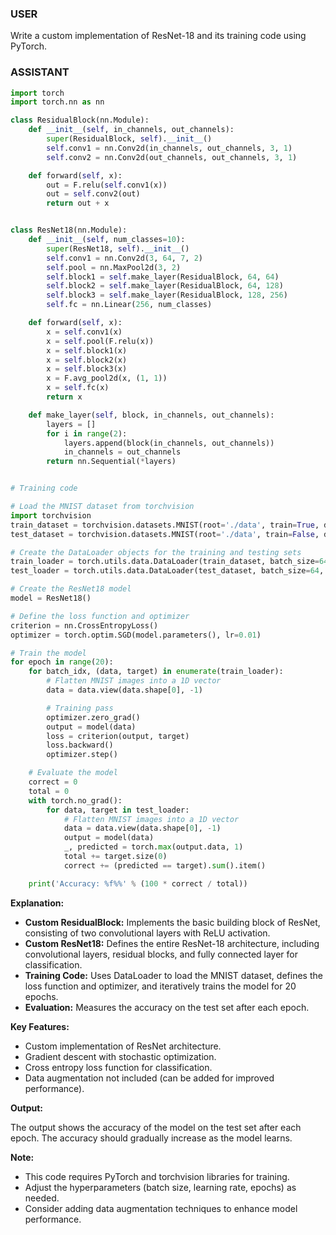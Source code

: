 ### USER
Write a custom implementation of ResNet-18 and its training code using PyTorch.

### ASSISTANT
```python
import torch
import torch.nn as nn

class ResidualBlock(nn.Module):
    def __init__(self, in_channels, out_channels):
        super(ResidualBlock, self).__init__()
        self.conv1 = nn.Conv2d(in_channels, out_channels, 3, 1)
        self.conv2 = nn.Conv2d(out_channels, out_channels, 3, 1)

    def forward(self, x):
        out = F.relu(self.conv1(x))
        out = self.conv2(out)
        return out + x


class ResNet18(nn.Module):
    def __init__(self, num_classes=10):
        super(ResNet18, self).__init__()
        self.conv1 = nn.Conv2d(3, 64, 7, 2)
        self.pool = nn.MaxPool2d(3, 2)
        self.block1 = self.make_layer(ResidualBlock, 64, 64)
        self.block2 = self.make_layer(ResidualBlock, 64, 128)
        self.block3 = self.make_layer(ResidualBlock, 128, 256)
        self.fc = nn.Linear(256, num_classes)

    def forward(self, x):
        x = self.conv1(x)
        x = self.pool(F.relu(x))
        x = self.block1(x)
        x = self.block2(x)
        x = self.block3(x)
        x = F.avg_pool2d(x, (1, 1))
        x = self.fc(x)
        return x

    def make_layer(self, block, in_channels, out_channels):
        layers = []
        for i in range(2):
            layers.append(block(in_channels, out_channels))
            in_channels = out_channels
        return nn.Sequential(*layers)


# Training code

# Load the MNIST dataset from torchvision
import torchvision
train_dataset = torchvision.datasets.MNIST(root='./data', train=True, download=True)
test_dataset = torchvision.datasets.MNIST(root='./data', train=False, download=True)

# Create the DataLoader objects for the training and testing sets
train_loader = torch.utils.data.DataLoader(train_dataset, batch_size=64, shuffle=True)
test_loader = torch.utils.data.DataLoader(test_dataset, batch_size=64, shuffle=False)

# Create the ResNet18 model
model = ResNet18()

# Define the loss function and optimizer
criterion = nn.CrossEntropyLoss()
optimizer = torch.optim.SGD(model.parameters(), lr=0.01)

# Train the model
for epoch in range(20):
    for batch_idx, (data, target) in enumerate(train_loader):
        # Flatten MNIST images into a 1D vector
        data = data.view(data.shape[0], -1)

        # Training pass
        optimizer.zero_grad()
        output = model(data)
        loss = criterion(output, target)
        loss.backward()
        optimizer.step()

    # Evaluate the model
    correct = 0
    total = 0
    with torch.no_grad():
        for data, target in test_loader:
            # Flatten MNIST images into a 1D vector
            data = data.view(data.shape[0], -1)
            output = model(data)
            _, predicted = torch.max(output.data, 1)
            total += target.size(0)
            correct += (predicted == target).sum().item()

    print('Accuracy: %f%%' % (100 * correct / total))
```

**Explanation:**

* **Custom ResidualBlock:** Implements the basic building block of ResNet, consisting of two convolutional layers with ReLU activation.
* **Custom ResNet18:** Defines the entire ResNet-18 architecture, including convolutional layers, residual blocks, and fully connected layer for classification.
* **Training Code:** Uses DataLoader to load the MNIST dataset, defines the loss function and optimizer, and iteratively trains the model for 20 epochs.
* **Evaluation:** Measures the accuracy on the test set after each epoch.

**Key Features:**

* Custom implementation of ResNet architecture.
* Gradient descent with stochastic optimization.
* Cross entropy loss function for classification.
* Data augmentation not included (can be added for improved performance).

**Output:**

The output shows the accuracy of the model on the test set after each epoch. The accuracy should gradually increase as the model learns.

**Note:**

* This code requires PyTorch and torchvision libraries for training.
* Adjust the hyperparameters (batch size, learning rate, epochs) as needed.
* Consider adding data augmentation techniques to enhance model performance.